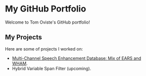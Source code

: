 # My GitHub Portfolio
Welcome to Tom Oviste's GitHub portfolio!

## My Projects
Here are some of projects I worked on:

- [Multi-Channel Speech Enhancement Database: Mix of EARS and WHAM](./mix-ears-wham/).
- Hybrid Variable Span Filter (upcoming).
